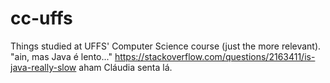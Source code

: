 # cc-uffs
Things studied at UFFS' Computer Science course (just the more relevant).
"ain, mas Java é lento..." https://stackoverflow.com/questions/2163411/is-java-really-slow aham Cláudia senta lá.
